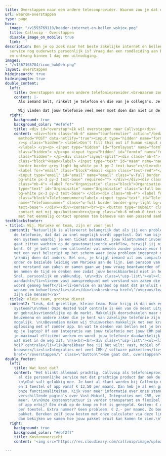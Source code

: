 ```yaml
---
title: Overstappen naar een andere telecomprovider. Waarom zou je dat doen?
url: waarom-overstappen
type: page
hero:
  image: "/v1593769110/header-internet-en-bellen_wskiox.png"
  title: Callvoip - Overstappen
  disable_image_on_mobile: true
  link: ''
description: Ben je op zoek naar het beste zakelijke internet en bellen aanbod waar
  service nog ouderwets persoonlijk is? Vraag dan een rondleiding aan bij Callvoip
  en ontvang binnen 1 dag een uitnodiging.
images:
- "/v1567165784/icon_hwk0eh.png"
layout: overstappen
hideinsearch: true
hideingoogle: true
double_content:
  left:
    title: Overstappen naar een andere telefonieprovider.<br>Waarom zou je dat doen?
    content: |-
      Als iemand belt, rinkelt je telefoon en die van je collega’s. Je betaalt niet al te veel. Misschien heb je zelfs wel een keuzemenu en andere extra functionaliteiten. Als er iets niet werkt, bel je de helpdesk, geef je je klantnummer door en wordt je verzoek zo efficiënt mogelijk weggewerkt. Kortom: de telefonie zit je niet in de weg.

      Wij vinden dat jouw telefonie veel meer moet doen dan niet in de weg zitten. Een uitgekiend belplan, slimme integraties en alles wat erbij hoort, dragen bij aan de efficiëntie van jouw dagelijkse werk. Zo werkt jouw telefonie vóór jou. En mocht er onverhoopt iets anders moeten, dan staat ons persoonlijke team voor je klaar.
  right:
    background: true
    background_color: "#efefef"
    title: <div id="overstap">Ik wil overstappen naar Callvoip</div>
    content: <div><form class="mb-6" name="tourformulier" action="/bedank/tour/" accept-charset="UTF-8"
      method="POST" data-netlify="true"><input type="hidden" name="form-name" value="tourformulier"
      /><p class="hidden"> <label>Don’t fill this out if human <input name="bot-field">
      </label> </p><p> <input type="hidden" id="formlayout" name="formlayout" value="d-23f3cd981aa749f793cc16353039c3e3"
      class="hidden"> </p><p> <input type="hidden" id="formto" name="formto" value="offerte"
      class="hidden"> </p><div class="layout-split"><div class="mb-4"> <label for="bedrijfsnaam"
      class="block">Naam</label> <input type="text" id="naam" name="naam" class="w-full
      border border-grey-light bg-white px-3 py-2 text-base"></div><div class="mb-4">
      <label for="email" class="block">Email <span class="text-red">*</span></label>
      <input type="email" id="email" name="email" class="w-full border border-grey-light
      bg-white px-3 py-2 text-base" required=""> </div></div><div class="layout-split"><div
      class="mb-4"> <label for="Organisatie" class="block">Organisatie</label> <input
      type="text" id="Organisatie" name="Organisatie" class="w-full border border-grey-light
      bg-white px-3 py-2 text-base"> </div><div class="mb-4"> <label for="Telefoonnummer"
      class="block">Telefoonnummer</label> <input type="text" id="Telefoonnummer"
      name="Telefoonnummer" class="w-full border border-grey-light bg-white px-3 py-2
      text-base"> </div></div><center><br><p> <button type="submit" class="button">Neem
      contact met mij op</button><br></p><p class="mb-6 md:mb-0 text-sm">Je gaat akkoord
      met het eenmalig contact opnemen ten behoeve van een passend aanbod.</center></p></form></div></div>
textblocksfooter:
- title1: Wij, Marieke en team, zijn er voor jou!
  content1: "Natuurlijk is allereerst belangrijk dat als jij een probleem hebt met
    de telefonie, dat dat zo snel mogelijk wordt opgelost. Dat kan bijvoorbeeld door
    een systeem waarbij je een ticket aanmaakt, jouw klantnummer invoert en vervolgens
    gaat zitten wachten op de geautomatiseerde workflow, terwijl jij niet bereikbaar
    bent. Of je belt met een callcenter vol mensen zonder passie voor het onderwerp
    met een vast belscript op het scherm waar jouw probleem ingepropt moet worden.
    \n\nWij doen dat anders. Bel ons, je krijgt iemand uit ons compacte expertteam
    onder de bezielde leiding van Marieke aan de lijn. Een persoon van vlees en bloed
    met verstand van zaken en samen gaan we jouw vraag beantwoorden of probleem oplossen.
    We nemen de tijd en denken mee zodat jouw bereikbaarheid niet in het geding komt.
    Snel, persoonlijk en vakkundig. \n\n<div class=\"usp-list\"><ul><li>persoonlijke
    aandacht</li><li>een vast aanspreekpunt met verstand van zaken die aan een half
    woord genoeg heeft</li><li>Service en aanbod op maat dat aansluit op de specifieke
    wensen en behoeftes</li></ul></div>\n<br><br><a href=\"/overons/team/\" class=\"button\">Wie
    zijn die mensen?</a>"
  title2: Klein team, grootse dienst
  content2: "Leuk, dat gezellige, kleine team. Maar krijg ik dan ook een klein, beperkt
    systeem?\n\nNee! Onze Hosted VoIP centrale is één van de meest uitgebreide, flexibele
    en gebruiksvriendelijke op de markt. Makkelijk doorschakelen naar mobiel, wachtrij,
    keuzemenu en andere zaken die je kent van zakelijke telefonie zijn uiteraard allemaal
    mogelijk. \n\nBovendien maken wij thuiswerken makkelijk met een krachtige vast-mobiel
    oplossing met of zonder app. En wat te denken van bellen met je browser, gewoon
    op je laptop? Of een integratie van jouw telefonie met jouw CRM pakket? Zo kun
    je maximaal efficiënt werken en wordt jouw telefonie daadwerkelijk meer dan iets
    wat niet in de weg zit. \n\n<br><br><div class=\"usp-list\"><ul><li>Geavanceerde
    VoIP centrale</li><li>Bereikbaar hoe jij het wilt: vast, mobiel of zelfs via je
    browser</li><li>Integraties met veel CRM-/ software pakketten</li></ul></div><br><br><a
    href=\"/overstappen/\" class=\"button\">Hoe gaat dat, overstappen?</a>"
double_footer:
  left:
    title: Wat kost dat?
    content: "Het klinkt allemaal prachtig, Callvoip als telefonieprovider. Maar kost
      al die persoonlijke service met dat prachtige product dan ook de hoofdprijs?
      \n\nDat valt gelukkig mee. Je kunt al klant worden bij Callvoip met 1 nummer
      en 1 toestel of app vanaf € 13,50 per maand. Dan heb je al een groot deel van
      onze functionaliteiten. Kijk voor meer informatie over onze standaarden op de
      verschillende pagina’s over Vast-Mobiel, Integraties met CRM, veiligheid en
      meer. \n\nOnze kostenstructuur is verder transparant en flexibel. Een toestel
      of app erbij? Één druk op de knop en het is geregeld. Kosten: € 4,- per maand
      per toestel. Extra nummer? Geen probleem: € 2,- per maand. Zo bouw je jouw eigen
      pakket. Bereken zelf jouw kosten met onze calculator via deze link. Of bel ons,
      dan bekijken we samen hoe jouw pakket eruit kan komen te zien.\n"
  right:
    background: true
    background_color: "#ebf2f7"
    title: Kostenoverzicht
    content: '<img src="https://res.cloudinary.com/callvoip/image/upload/v1572861318/voorbeeld_pl0ubu.png">

---
```

